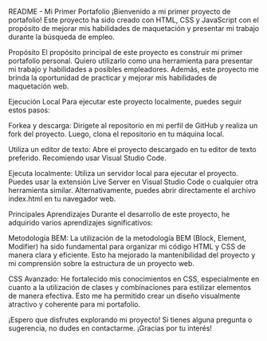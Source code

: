 README - Mi Primer Portafolio
¡Bienvenido a mi primer proyecto de portafolio! Este proyecto ha sido creado con HTML, CSS y JavaScript con el propósito de mejorar mis habilidades de maquetación y presentar mi trabajo durante la búsqueda de empleo.

Propósito
El propósito principal de este proyecto es construir mi primer portafolio personal. Quiero utilizarlo como una herramienta para presentar mi trabajo y habilidades a posibles empleadores. Además, este proyecto me brinda la oportunidad de practicar y mejorar mis habilidades de maquetación web.

Ejecución Local
Para ejecutar este proyecto localmente, puedes seguir estos pasos:

Forkea y descarga: Dirígete al repositorio en mi perfil de GitHub y realiza un fork del proyecto. Luego, clona el repositorio en tu máquina local.

Utiliza un editor de texto: Abre el proyecto descargado en tu editor de texto preferido. Recomiendo usar Visual Studio Code.

Ejecuta localmente: Utiliza un servidor local para ejecutar el proyecto. Puedes usar la extensión Live Server en Visual Studio Code o cualquier otra herramienta similar. Alternativamente, puedes abrir directamente el archivo index.html en tu navegador web.

Principales Aprendizajes
Durante el desarrollo de este proyecto, he adquirido varios aprendizajes significativos:

Metodología BEM: La utilización de la metodología BEM (Block, Element, Modifier) ha sido fundamental para organizar mi código HTML y CSS de manera clara y eficiente. Esto ha mejorado la mantenibilidad del proyecto y mi comprensión sobre la estructura de un proyecto web.

CSS Avanzado: He fortalecido mis conocimientos en CSS, especialmente en cuanto a la utilización de clases y combinaciones para estilizar elementos de manera efectiva. Esto me ha permitido crear un diseño visualmente atractivo y coherente para mi portafolio.

¡Espero que disfrutes explorando mi proyecto! Si tienes alguna pregunta o sugerencia, no dudes en contactarme. ¡Gracias por tu interés!
